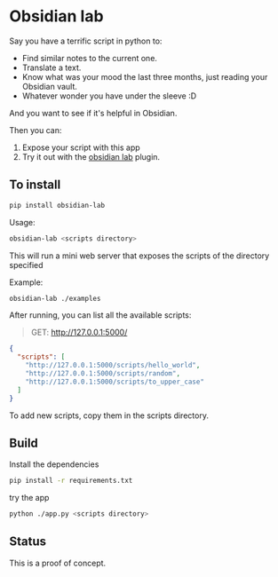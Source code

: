 # Obsidian lab

Say you have a terrific script in python to:

- Find similar notes to the current one.
- Translate a text.
- Know what was your mood the last three months, just reading your Obsidian vault.
- Whatever wonder you have under the sleeve :D

And you want to see if it's helpful in Obsidian.

Then you can:

1. Expose your script with this app
2. Try it out with the [obsidian lab](https://github.com/cristianvasquez/obsidian-lab) plugin.

## To install

```sh
pip install obsidian-lab
```

Usage:

```sh
obsidian-lab <scripts directory>
```

This will run a mini web server that exposes the scripts of the directory specified

Example:

```sh
obsidian-lab ./examples
```

After running, you can list all the available scripts:

> GET: http://127.0.0.1:5000/

```json
{
  "scripts": [
    "http://127.0.0.1:5000/scripts/hello_world",
    "http://127.0.0.1:5000/scripts/random",
    "http://127.0.0.1:5000/scripts/to_upper_case"
  ]
}
```

To add new scripts, copy them in the scripts directory.

## Build

Install the dependencies

```sh
pip install -r requirements.txt
```

try the app

```sh
python ./app.py <scripts directory>
```

## Status

This is a proof of concept.